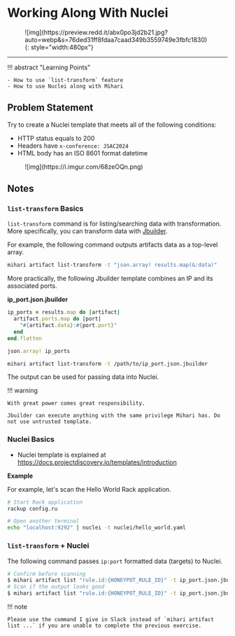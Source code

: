 # Working Along With Nuclei

<figure markdown>
  ![img](https://preview.redd.it/abx0po3jd2b21.jpg?auto=webp&s=76ded31ff8fdaa7caad349b3559749e3fbfc1830){: style="width:480px"}
</figure>

---

!!! abstract "Learning Points"

    - How to use `list-transform` feature
    - How to use Nuclei along with Mihari

## Problem Statement

Try to create a Nuclei template that meets all of the following conditions:

- HTTP status equals to 200
- Headers have `x-conference: JSAC2024`
- HTML body has an ISO 8601 format datetime

<figure markdown>
  ![img](https://i.imgur.com/68zeOQn.png)
</figure>

## Notes

### `list-transform` Basics

`list-transform` command is for listing/searching data with transformation. More specifically, you can transform data with [Jbuilder](https://github.com/rails/jbuilder).

For example, the following command outputs artifacts data as a top-level array.

```bash
mihari artifact list-transform -t "json.array! results.map(&:data)"
```

More practically, the following Jbuilder template combines an IP and its associated ports.

**ip_port.json.jbuilder**

```ruby
ip_ports = results.map do |artifact|
  artifact.ports.map do |port|
    "#{artifact.data}:#{port.port}"
  end
end.flatten

json.array! ip_ports
```

```bash
mihari artifact list-transform -t /path/to/ip_port.json.jbuilder
```

The output can be used for passing data into Nuclei.

!!! warning

    With great power comes great responsibility.

    Jbuilder can execute anything with the same privilege Mihari has. Do not use untrusted template.

### Nuclei Basics

- Nuclei template is explained at https://docs.projectdiscovery.io/templates/introduction

**Example**

For example, let's scan the Hello World Rack application.

```bash
# Start Rack application
rackup config.ru
```

```bash
# Open another terminal
echo "localhost:9292" | nuclei -t nuclei/hello_world.yaml
```

### `list-transform` + Nuclei

The following command passes `ip:port` formatted data (targets) to Nuclei.

```bash
# Confirm before scanning
$ mihari artifact list "rule.id:{HONEYPOT_RULE_ID}" -t ip_port.json.jbuilder | jq -r ".[]"
# Scan if the output looks good
$ mihari artifact list "rule.id:{HONEYPOT_RULE_ID}" -t ip_port.json.jbuilder | | jq -r ".[]" |  nuclei -t /path/to/template
```

!!! note

    Please use the command I give in Slack instead of `mihari artifact list ...` if you are unable to complete the previous exercise.
